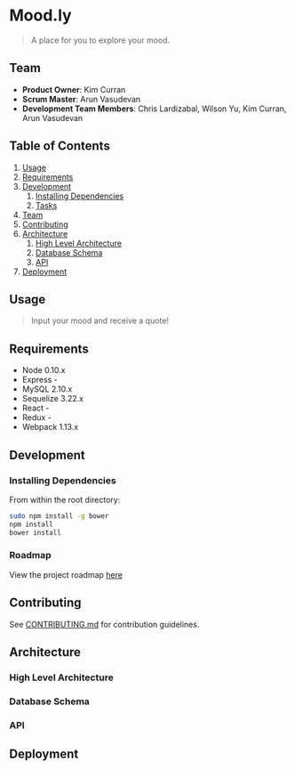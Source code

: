 # Mood.ly

> A place for you to explore your mood.

## Team

  - __Product Owner__: Kim Curran
  - __Scrum Master__: Arun Vasudevan
  - __Development Team Members__: Chris Lardizabal, Wilson Yu, Kim Curran, Arun Vasudevan

## Table of Contents

1. [Usage](#Usage)
1. [Requirements](#requirements)
1. [Development](#development)
    1. [Installing Dependencies](#installing-dependencies)
    1. [Tasks](#tasks)
1. [Team](#team)
1. [Contributing](#contributing)
1. [Architecture](#architecture)
	1. [High Level Architecture](#high-level-architecture)
	1. [Database Schema](#database-schema)
	1. [API](#api)
1. [Deployment](#deployment)

## Usage

> Input your mood and receive a quote!

## Requirements

- Node 0.10.x
- Express -
- MySQL 2.10.x
- Sequelize 3.22.x
- React -
- Redux -
- Webpack 1.13.x

## Development

### Installing Dependencies

From within the root directory:

```sh
sudo npm install -g bower
npm install
bower install
```

### Roadmap

View the project roadmap [here](LINK_TO_PROJECT_ISSUES)


## Contributing

See [CONTRIBUTING.md](CONTRIBUTING.md) for contribution guidelines.

## Architecture

### High Level Architecture

### Database Schema

### API

## Deployment
